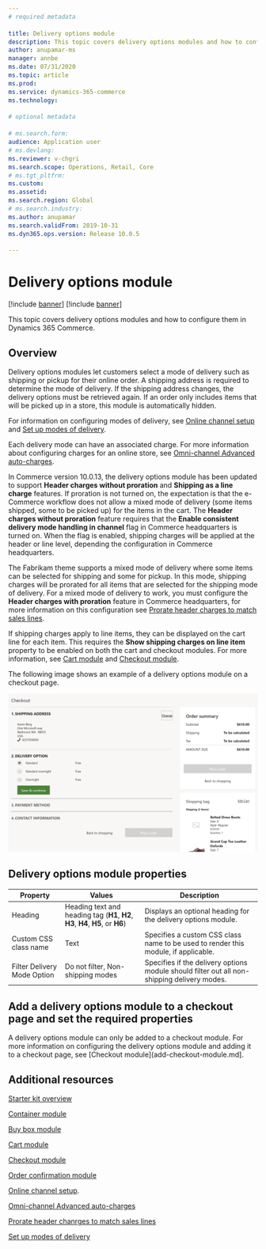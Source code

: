 ```yaml
---
# required metadata

title: Delivery options module
description: This topic covers delivery options modules and how to configure them in Dynamics 365 Commerce.
author: anupamar-ms
manager: annbe
ms.date: 07/31/2020
ms.topic: article
ms.prod: 
ms.service: dynamics-365-commerce
ms.technology: 

# optional metadata

# ms.search.form: 
audience: Application user
# ms.devlang: 
ms.reviewer: v-chgri
ms.search.scope: Operations, Retail, Core
# ms.tgt_pltfrm: 
ms.custom: 
ms.assetid: 
ms.search.region: Global
# ms.search.industry: 
ms.author: anupamar
ms.search.validFrom: 2019-10-31
ms.dyn365.ops.version: Release 10.0.5

---
```


# Delivery options module

[!include [banner](includes/banner.md)]
[!include [banner](includes/preview-banner.md)]

This topic covers delivery options modules and how to configure them in Dynamics 365 Commerce.

## Overview

Delivery options modules let customers select a mode of delivery such as shipping or pickup for their online order. A shipping address is required to determine the mode of delivery. If the shipping address changes, the delivery options must be retrieved again. If an order only includes items that will be picked up in a store, this module is automatically hidden. 

For information on configuring modes of delivery, see [Online channel setup](channel-setup-online.md) and [Set up modes of delivery](https://docs.microsoft.com/dynamicsax-2012/appuser-itpro/set-up-modes-of-delivery). 

Each delivery mode can have an associated charge. For more information about configuring charges for an online store, see [Omni-channel Advanced auto-charges](omni-auto-charges.md).

In Commerce version 10.0.13, the delivery options module has been updated to support **Header charges without proration** and **Shipping as a line charge** features. If proration is not turned on, the expectation is that the e-Commerce workflow does not allow a mixed mode of delivery (some items shipped, some to be picked up) for the items in the cart. The **Header charges without proration** feature requires that the **Enable consistent delivery mode handling in channel** flag in Commerce headquarters is turned on. When the flag is enabled, shipping charges will be applied at the header or line level, depending the configuration in Commerce headquarters. 

The Fabrikam theme supports a mixed mode of delivery where some items can be selected for shipping and some for pickup. In this mode, shipping charges will be prorated for all items that are selected for the shipping mode of delivery. For a mixed mode of delivery to work, you must configure the **Header charges with proration** feature in Commerce headquarters, for more information on this configuration see [Prorate header charges to match sales lines](pro-rate-charges-matching-lines.md).  

If shipping charges apply to line items, they can be displayed on the cart line for each item. This requires the **Show shipping charges on line item** property to be enabled on both the cart and checkout modules. For more information, see [Cart module](add-cart-module.md) and [Checkout module](add-checkout-module.md).

The following image shows an example of a delivery options module on a checkout page.

![Example of a delivery options module on a checkout page](./media/ecommerce-deliveryoptions.PNG)

## Delivery options module properties

| Property | Values | Description |
|----------------|--------|-------------|
| Heading | Heading text and heading tag (**H1**, **H2**, **H3**, **H4**, **H5**, or **H6**) | Displays an optional heading for the delivery options module. |
| Custom CSS class name | Text | Specifies a custom CSS class name to be used to render this module, if applicable. |
| Filter Delivery Mode Option | Do not filter, Non-shipping modes | Specifies if the delivery options module should filter out all non-shipping delivery modes. |

## Add a delivery options module to a checkout page and set the required properties

A delivery options module can only be added to a checkout module. For more information on configuring the delivery options module and adding it to a checkout page, see [Checkout module](add-checkout-module.md].

## Additional resources

[Starter kit overview](starter-kit-overview.md)

[Container module](add-container-module.md)

[Buy box module](add-buy-box.md)

[Cart module](add-cart-module.md)

[Checkout module](add-checkout-module.md)

[Order confirmation module](order-confirmation-module.md)

[Online channel setup](channel-setup-online.md). 

[Omni-channel Advanced auto-charges](omni-auto-charges.md) 

[Prorate header chanrges to match sales lines](pro-rate-charges-matching-lines.md) 

[Set up modes of delivery](https://docs.microsoft.com/dynamicsax-2012/appuser-itpro/set-up-modes-of-delivery)


